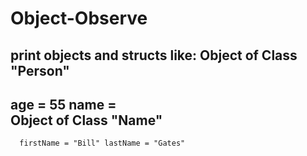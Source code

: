 # Object-Observe
print objects and structs like: 
Object of Class "Person" 
------------------
age = 55         name =  
    Object of Class "Name" 
  -------------------------------- 
      firstName = "Bill" lastName = "Gates" 
